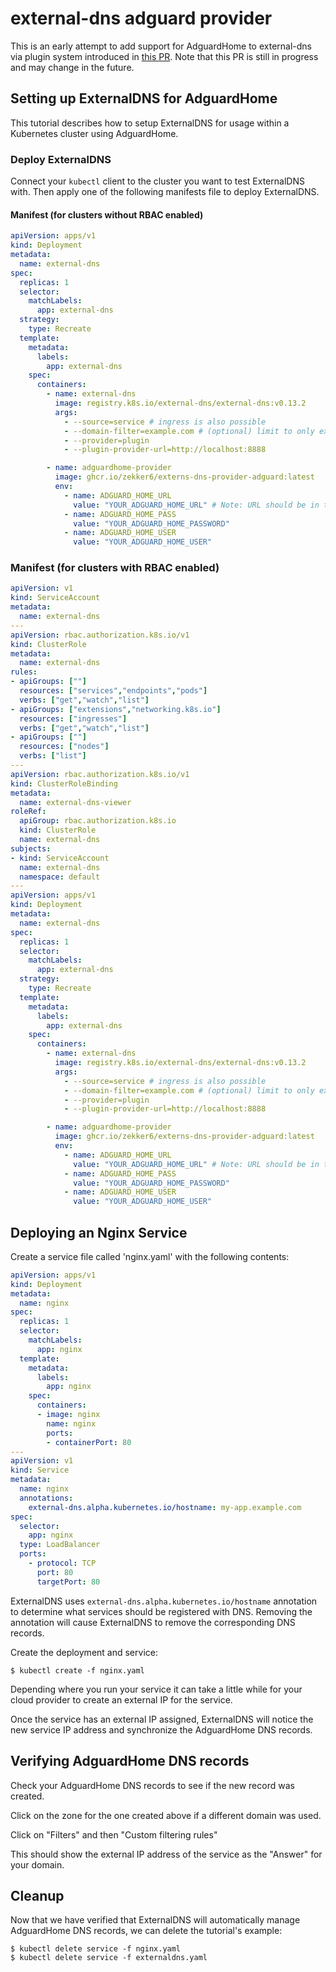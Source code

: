 # external-dns adguard provider

This is an early attempt to add support for AdguardHome to external-dns via plugin system introduced in [this PR](https://github.com/kubernetes-sigs/external-dns/pull/3063).
Note that this PR is still in progress and may change in the future.

## Setting up ExternalDNS for AdguardHome

This tutorial describes how to setup ExternalDNS for usage within a Kubernetes cluster using AdguardHome.

### Deploy ExternalDNS

Connect your `kubectl` client to the cluster you want to test ExternalDNS with.
Then apply one of the following manifests file to deploy ExternalDNS.

#### Manifest (for clusters without RBAC enabled)
```yaml
apiVersion: apps/v1
kind: Deployment
metadata:
  name: external-dns
spec:
  replicas: 1
  selector:
    matchLabels:
      app: external-dns
  strategy:
    type: Recreate
  template:
    metadata:
      labels:
        app: external-dns
    spec:
      containers:
        - name: external-dns
          image: registry.k8s.io/external-dns/external-dns:v0.13.2
          args:
            - --source=service # ingress is also possible
            - --domain-filter=example.com # (optional) limit to only example.com domains; change to match the zone created above.
            - --provider=plugin
            - --plugin-provider-url=http://localhost:8888

        - name: adguardhome-provider
          image: ghcr.io/zekker6/externs-dns-provider-adguard:latest
          env:
            - name: ADGUARD_HOME_URL
              value: "YOUR_ADGUARD_HOME_URL" # Note: URL should be in the format of http://adguard.home:3000/control/
            - name: ADGUARD_HOME_PASS
              value: "YOUR_ADGUARD_HOME_PASSWORD"
            - name: ADGUARD_HOME_USER
              value: "YOUR_ADGUARD_HOME_USER"
```

### Manifest (for clusters with RBAC enabled)
```yaml
apiVersion: v1
kind: ServiceAccount
metadata:
  name: external-dns
---
apiVersion: rbac.authorization.k8s.io/v1
kind: ClusterRole
metadata:
  name: external-dns
rules:
- apiGroups: [""]
  resources: ["services","endpoints","pods"]
  verbs: ["get","watch","list"]
- apiGroups: ["extensions","networking.k8s.io"]
  resources: ["ingresses"] 
  verbs: ["get","watch","list"]
- apiGroups: [""]
  resources: ["nodes"]
  verbs: ["list"]
---
apiVersion: rbac.authorization.k8s.io/v1
kind: ClusterRoleBinding
metadata:
  name: external-dns-viewer
roleRef:
  apiGroup: rbac.authorization.k8s.io
  kind: ClusterRole
  name: external-dns
subjects:
- kind: ServiceAccount
  name: external-dns
  namespace: default
---
apiVersion: apps/v1
kind: Deployment
metadata:
  name: external-dns
spec:
  replicas: 1
  selector:
    matchLabels:
      app: external-dns
  strategy:
    type: Recreate
  template:
    metadata:
      labels:
        app: external-dns
    spec:
      containers:
        - name: external-dns
          image: registry.k8s.io/external-dns/external-dns:v0.13.2
          args:
            - --source=service # ingress is also possible
            - --domain-filter=example.com # (optional) limit to only example.com domains; change to match the zone created above.
            - --provider=plugin
            - --plugin-provider-url=http://localhost:8888

        - name: adguardhome-provider
          image: ghcr.io/zekker6/externs-dns-provider-adguard:latest
          env:
            - name: ADGUARD_HOME_URL
              value: "YOUR_ADGUARD_HOME_URL" # Note: URL should be in the format of http://adguard.home:3000/control/
            - name: ADGUARD_HOME_PASS
              value: "YOUR_ADGUARD_HOME_PASSWORD"
            - name: ADGUARD_HOME_USER
              value: "YOUR_ADGUARD_HOME_USER"
```


## Deploying an Nginx Service

Create a service file called 'nginx.yaml' with the following contents:

```yaml
apiVersion: apps/v1
kind: Deployment
metadata:
  name: nginx
spec:
  replicas: 1
  selector:
    matchLabels:
      app: nginx
  template:
    metadata:
      labels:
        app: nginx
    spec:
      containers:
      - image: nginx
        name: nginx
        ports:
        - containerPort: 80
---
apiVersion: v1
kind: Service
metadata:
  name: nginx
  annotations:
    external-dns.alpha.kubernetes.io/hostname: my-app.example.com
spec:
  selector:
    app: nginx
  type: LoadBalancer
  ports:
    - protocol: TCP
      port: 80
      targetPort: 80
```

ExternalDNS uses `external-dns.alpha.kubernetes.io/hostname` annotation to determine what services should be registered with DNS. Removing the annotation will cause ExternalDNS to remove the corresponding DNS records.

Create the deployment and service:

```console
$ kubectl create -f nginx.yaml
```

Depending where you run your service it can take a little while for your cloud provider to create an external IP for the service.

Once the service has an external IP assigned, ExternalDNS will notice the new service IP address and synchronize the AdguardHome DNS records.

## Verifying AdguardHome DNS records

Check your AdguardHome DNS records to see if the new record was created.

Click on the zone for the one created above if a different domain was used.

Click on "Filters" and then "Custom filtering rules"

This should show the external IP address of the service as the "Answer" for your domain.

## Cleanup

Now that we have verified that ExternalDNS will automatically manage AdguardHome DNS records, we can delete the tutorial's example:

```
$ kubectl delete service -f nginx.yaml
$ kubectl delete service -f externaldns.yaml
```

